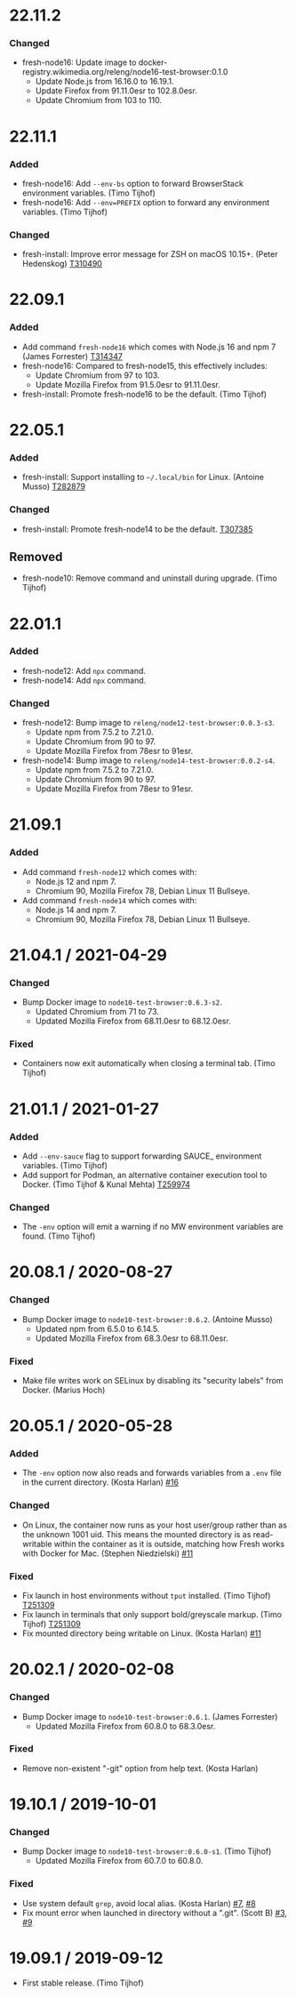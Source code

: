 22.11.2
==================

### Changed

* fresh-node16: Update image to docker-registry.wikimedia.org/releng/node16-test-browser:0.1.0
  * Update Node.js from 16.16.0 to 16.19.1.
  * Update Firefox from 91.11.0esr to 102.8.0esr.
  * Update Chromium from 103 to 110.

22.11.1
==================

### Added

* fresh-node16: Add `--env-bs` option to forward BrowserStack environment variables. (Timo Tijhof)
* fresh-node16: Add `--env=PREFIX` option to forward any environment variables. (Timo Tijhof)

### Changed

* fresh-install: Improve error message for ZSH on macOS 10.15+. (Peter Hedenskog) [T310490](https://phabricator.wikimedia.org/T310490)

22.09.1
==================

### Added

* Add command `fresh-node16` which comes with Node.js 16 and npm 7 (James Forrester) [T314347](https://phabricator.wikimedia.org/T314347)
* fresh-node16: Compared to fresh-node15, this effectively includes:
  * Update Chromium from 97 to 103.
  * Update Mozilla Firefox from 91.5.0esr to 91.11.0esr.
* fresh-install: Promote fresh-node16 to be the default. (Timo Tijhof)

22.05.1
==================

### Added

* fresh-install: Support installing to `~/.local/bin` for Linux. (Antoine Musso) [T282879](https://phabricator.wikimedia.org/T282879)

### Changed

* fresh-install: Promote fresh-node14 to be the default. [T307385](https://phabricator.wikimedia.org/T307385)

## Removed

* fresh-node10: Remove command and uninstall during upgrade. (Timo Tijhof)

22.01.1
==================

### Added

* fresh-node12: Add `npx` command.
* fresh-node14: Add `npx` command.

### Changed

* fresh-node12: Bump image to `releng/node12-test-browser:0.0.3-s3`.
  * Update npm from 7.5.2 to 7.21.0.
  * Update Chromium from 90 to 97.
  * Update Mozilla Firefox from 78esr to 91esr.
* fresh-node14: Bump image to `releng/node14-test-browser:0.0.2-s4`.
  * Update npm from 7.5.2 to 7.21.0.
  * Update Chromium from 90 to 97.
  * Update Mozilla Firefox from 78esr to 91esr.

21.09.1
==================

### Added

* Add command `fresh-node12` which comes with:
  * Node.js 12 and npm 7.
  * Chromium 90, Mozilla Firefox 78, Debian Linux 11 Bullseye.
* Add command `fresh-node14` which comes with:
  * Node.js 14 and npm 7.
  * Chromium 90, Mozilla Firefox 78, Debian Linux 11 Bullseye.

21.04.1 / 2021-04-29
==================

### Changed

* Bump Docker image to `node10-test-browser:0.6.3-s2`.
  * Updated Chromium from 71 to 73.
  * Updated Mozilla Firefox from 68.11.0esr to 68.12.0esr.

### Fixed

* Containers now exit automatically when closing a terminal tab. (Timo Tijhof)

21.01.1 / 2021-01-27
==================

### Added

* Add `--env-sauce` flag to support forwarding SAUCE_ environment variables. (Timo Tijhof)
* Add support for Podman, an alternative container execution tool to Docker. (Timo Tijhof & Kunal Mehta) [T259974](https://phabricator.wikimedia.org/T259974)

### Changed

* The `-env` option will emit a warning if no MW environment variables are found. (Timo Tijhof)

20.08.1 / 2020-08-27
==================

### Changed

* Bump Docker image to `node10-test-browser:0.6.2`. (Antoine Musso)
  * Updated npm from 6.5.0 to 6.14.5.
  * Updated Mozilla Firefox from 68.3.0esr to 68.11.0esr.

### Fixed

* Make file writes work on SELinux by disabling its "security labels" from Docker. (Marius Hoch)

20.05.1 / 2020-05-28
==================

### Added

* The `-env` option now also reads and forwards variables from a `.env`
  file in the current directory. (Kosta Harlan) [#16](https://github.com/wikimedia/fresh/issues/16)

### Changed

* On Linux, the container now runs as your host user/group rather than as the
  unknown 1001 uid. This means the mounted directory is as read-writable
  within the container as it is outside, matching how Fresh works with
  Docker for Mac. (Stephen Niedzielski) [#11](https://github.com/wikimedia/fresh/issues/11)

### Fixed

* Fix launch in host environments without `tput` installed. (Timo Tijhof) [T251309](https://phabricator.wikimedia.org/T251309)
* Fix launch in terminals that only support bold/greyscale markup. (Timo Tijhof) [T251309](https://phabricator.wikimedia.org/T251309)
* Fix mounted directory being writable on Linux. (Kosta Harlan) [#11](https://github.com/wikimedia/fresh/issues/11)

20.02.1 / 2020-02-08
==================

### Changed

* Bump Docker image to `node10-test-browser:0.6.1`. (James Forrester)
  * Updated Mozilla Firefox from 60.8.0 to 68.3.0esr.

### Fixed

* Remove non-existent "-git" option from help text. (Kosta Harlan)

19.10.1 / 2019-10-01
==================

### Changed

* Bump Docker image to `node10-test-browser:0.6.0-s1`. (Timo Tijhof)
  * Updated Mozilla Firefox from 60.7.0 to 60.8.0.

### Fixed

* Use system default `grep`, avoid local alias. (Kosta Harlan) [#7](https://github.com/wikimedia/fresh/pull/7), [#8](https://github.com/wikimedia/fresh/pull/8)
* Fix mount error when launched in directory without a ".git". (Scott B) [#3](https://github.com/wikimedia/fresh/issues/3), [#9](https://github.com/wikimedia/fresh/pull/9)

19.09.1 / 2019-09-12
==================

* First stable release. (Timo Tijhof)
